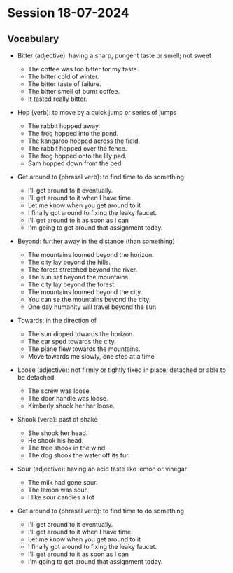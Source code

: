 # Session 18-07-2024

## Vocabulary

- Bitter (adjective): having a sharp, pungent taste or smell; not sweet

  - The coffee was too bitter for my taste.
  - The bitter cold of winter.
  - The bitter taste of failure.
  - The bitter smell of burnt coffee.
  - It tasted really bitter.

- Hop (verb): to move by a quick jump or series of jumps

  - The rabbit hopped away.
  - The frog hopped into the pond.
  - The kangaroo hopped across the field.
  - The rabbit hopped over the fence.
  - The frog hopped onto the lily pad.
  - Sam hopped down from the bed

- Get around to (phrasal verb): to find time to do something

  - I'll get around to it eventually.
  - I'll get around to it when I have time.
  - Let me know when you get around to it
  - I finally got around to fixing the leaky faucet.
  - I'll get around to it as soon as I can
  - I'm going to get around that assignment today.

- Beyond: further away in the distance (than something)

  - The mountains loomed beyond the horizon.
  - The city lay beyond the hills.
  - The forest stretched beyond the river.
  - The sun set beyond the mountains.
  - The city lay beyond the forest.
  - The mountains loomed beyond the city.
  - You can se the mountains beyond the city.
  - One day humanity will travel beyond the sun

- Towards: in the direction of

  - The sun dipped towards the horizon.
  - The car sped towards the city.
  - The plane flew towards the mountains.
  - Move towards me slowly, one step at a time

- Loose (adjective): not firmly or tightly fixed in place; detached or able to be detached

  - The screw was loose.
  - The door handle was loose.
  - Kimberly shook her har loose.

- Shook (verb): past of shake

  - She shook her head.
  - He shook his head.
  - The tree shook in the wind.
  - The dog shook the water off its fur.

- Sour (adjective): having an acid taste like lemon or vinegar

  - The milk had gone sour.
  - The lemon was sour.
  - I like sour candies a lot

- Get around to (phrasal verb): to find time to do something

  - I'll get around to it eventually.
  - I'll get around to it when I have time.
  - Let me know when you get around to it
  - I finally got around to fixing the leaky faucet.
  - I'll get around to it as soon as I can
  - I'm going to get around that assignment today.
